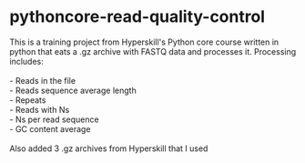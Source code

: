 # pythoncore-read-quality-control
<p> This is a training project from Hyperskill's Python core course written in python that eats a .gz archive with FASTQ data and processes it. Processing includes: <br><br>
- Reads in the file <br>
- Reads sequence average length <br>
- Repeats <br>
- Reads with Ns <br>
- Ns per read sequence <br>
- GC content average <br><br>
Also added 3 .gz archives from Hyperskill that I used
